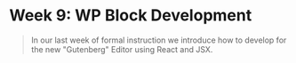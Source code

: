 # Week 9: WP Block Development

> In our last week of formal instruction we introduce how to develop for the new "Gutenberg" Editor using React and JSX.